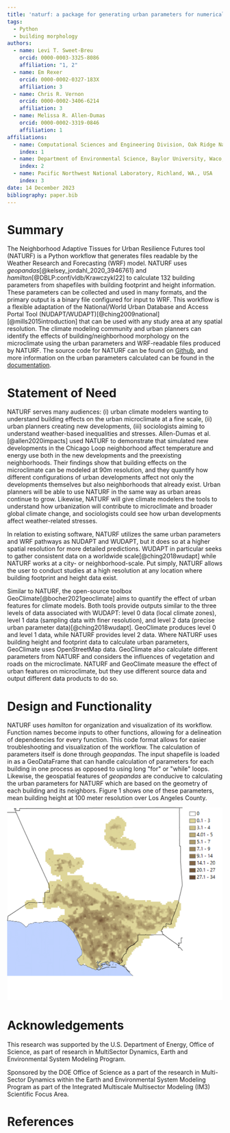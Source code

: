 ```yaml
---
title: 'naturf: a package for generating urban parameters for numerical weather modeling'
tags:
  - Python
  - building morphology
authors:
  - name: Levi T. Sweet-Breu
    orcid: 0000-0003-3325-8086
    affiliation: "1, 2"
  - name: Em Rexer
    orcid: 0000-0002-0327-183X
    affiliation: 3
  - name: Chris R. Vernon
    orcid: 0000-0002-3406-6214
    affiliation: 3
  - name: Melissa R. Allen-Dumas
    orcid: 0000-0002-3319-0846
    affiliation: 1
affiliations:
  - name: Computational Sciences and Engineering Division, Oak Ridge National Laboratory, One Bethel Valley Road, Oak Ridge, TN. 37831
    index: 1
  - name: Department of Environmental Science, Baylor University, Waco, Texas, USA
    index: 2
  - name: Pacific Northwest National Laboratory, Richland, WA., USA
    index: 3
date: 14 December 2023
bibliography: paper.bib
---
```


# Summary
The Neighborhood Adaptive Tissues for Urban Resilience Futures tool (NATURF) is a Python workflow that generates files readable by the Weather Research and Forecasting (WRF) model. NATURF uses *geopandas*[@kelsey_jordahl_2020_3946761} and *hamilton*[@DBLP:conf/vldb/KrawczykI22] to calculate 132 building parameters from shapefiles with building footprint and height information. These parameters can be collected and used in many formats, and the primary output is a binary file configured for input to WRF. This workflow is a flexible adaptation of the National/World Urban Database and Access Portal Tool (NUDAPT/WUDAPT)[@ching2009national][@mills2015introduction] that can be used with any study area at any spatial resolution. The climate modeling community and urban planners can identify the effects of building/neighborhood morphology on the microclimate using the urban parameters and WRF-readable files produced by NATURF. The source code for NATURF can be found on [Github](https://github.com/IMMM-SFA/naturf/tree/main), and more information on the urban parameters calculated can be found in the [documentation](https://immm-sfa.github.io/naturf/).

# Statement of Need
NATURF serves many audiences: (i) urban climate modelers wanting to understand building effects on the urban microclimate at a fine scale, (ii) urban planners creating new developments, (iii) sociologists aiming to understand weather-based inequalities and stresses. Allen-Dumas et al.[@allen2020impacts] used NATURF to  demonstrate that simulated new developments in the Chicago Loop neighborhood affect temperature and energy use both in the new developments and the preexisting neighborhoods. Their findings show that building effects on the microclimate can be modeled at 90m resolution, and they quantify how different configurations of urban developments affect not only the developments themselves but also neighborhoods that already exist. Urban planners will be able to use NATURF in the same way as urban areas continue to grow. Likewise, NATURF will give climate modelers the tools to understand how urbanization will contribute to microclimate and broader global climate change, and sociologists could see how urban developments affect weather-related stresses.

In relation to existing software, NATURF utilizes the same urban parameters and WRF pathways as NUDAPT and WUDAPT, but it does so at a higher spatial resolution for more detailed predictions. WUDAPT in particular seeks to gather consistent data on a worldwide scale[@ching2018wudapt] while NATURF works at a city- or neighborhood-scale. Put simply, NATURF allows the user to conduct studies at a high resolution at any location where building footprint and height data exist.

Similar to NATURF, the open-source toolbox GeoClimate[@bocher2021geoclimate] aims to quantify the effect of urban features for climate models. Both tools provide outputs similar to the three levels of data associated with WUDAPT: level 0 data (local climate zones), level 1 data (sampling data with finer resolution), and level 2 data (precise urban parameter data)[@ching2018wudapt]. GeoClimate produces level 0 and level 1 data, while NATURF provides level 2 data. Where NATURF uses building height and footprint data to calculate urban parameters, GeoClimate uses OpenStreetMap data. GeoClimate also calculate different parameters from NATURF and considers the influences of vegetation and roads on the microclimate. NATURF and GeoClimate measure the effect of urban features on microclimate, but they use different source data and output different data products to do so.

# Design and Functionality
NATURF uses *hamilton* for organization and visualization of its workflow. Function names become inputs to other functions, allowing for a delineation of dependencies for every function. This code format allows for easier troubleshooting and visualization of the workflow. The calculation of parameters itself is done through *geopandas*. The input shapefile is loaded in as a GeoDataFrame that can handle calculation of parameters for each building in one process as opposed to using long "for" or "while" loops. Likewise, the geospatial features of *geopandas* are conducive to calculating the urban parameters for NATURF which are based on the geometry of each building and its neighbors. Figure 1 shows one of these parameters, mean building height at 100 meter resolution over Los Angeles County.

![Average building height at 100 meter resolution for Los Angeles.](figure_1.png)

# Acknowledgements
This research was supported by the U.S. Department of Energy, Office of Science, as part of research in MultiSector Dynamics, Earth and Environmental System Modeling Program.

Sponsored by the DOE Office of Science as a part of the research in Multi-Sector Dynamics within the Earth and Environmental System Modeling Program as part of
the Integrated Multiscale Multisector Modeling (IM3) Scientific Focus Area.
# References
